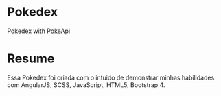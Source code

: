 # Pokedex
 Pokedex with PokeApi
 
 # Resume 
 Essa Pokedex foi criada com o intuido de demonstrar minhas habilidades com AngularJS, SCSS, JavaScript, HTML5, Bootstrap 4.
